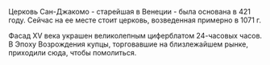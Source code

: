 Церковь Сан-Джакомо - старейшая в Венеции - была основана в 421 году. Сейчас на ее месте стоит церковь, возведенная примерно в 1071 г.

Фасад XV века украшен великолепным циферблатом 24-часовых часов. В Эпоху Возрождения купцы, торговавшие на близлежайшем рынке, приходили сюда, чтобы помолиться.